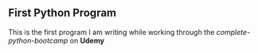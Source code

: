 ## First Python Program
This is the first program I am writing while working through the _complete-python-bootcamp_ on **Udemy**